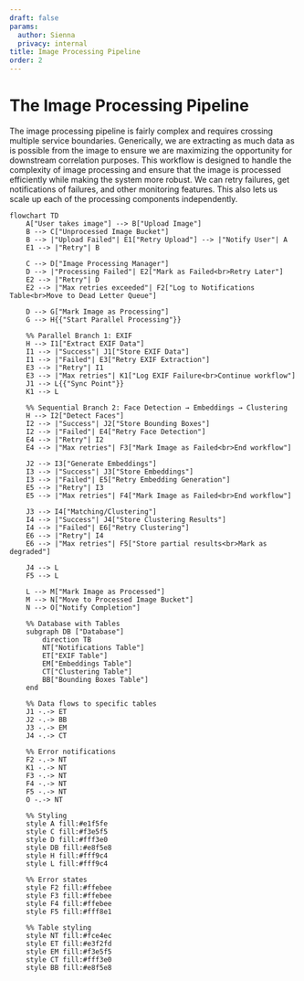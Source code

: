 ```yaml
---
draft: false
params:
  author: Sienna
  privacy: internal
title: Image Processing Pipeline
order: 2
---
```


# The Image Processing Pipeline

The image processing pipeline is fairly complex and requires crossing multiple service boundaries. Generically, we are extracting as much data as is possible from the image to ensure we are maximizing the opportunity for downstream correlation purposes. This workflow is designed to handle the complexity of image processing and ensure that the image is processed efficiently while making the system more robust. We can retry failures, get notifications of failures, and other monitoring features. This also lets us scale up each of the processing components independently.

```mermaid
flowchart TD
    A["User takes image"] --> B["Upload Image"]
    B --> C["Unprocessed Image Bucket"]
    B --> |"Upload Failed"| E1["Retry Upload"] --> |"Notify User"| A
    E1 --> |"Retry"| B
    
    C --> D["Image Processing Manager"]
    D --> |"Processing Failed"| E2["Mark as Failed<br>Retry Later"]
    E2 --> |"Retry"| D
    E2 --> |"Max retries exceeded"| F2["Log to Notifications Table<br>Move to Dead Letter Queue"]
    
    D --> G["Mark Image as Processing"]
    G --> H{{"Start Parallel Processing"}}
    
    %% Parallel Branch 1: EXIF
    H --> I1["Extract EXIF Data"]
    I1 --> |"Success"| J1["Store EXIF Data"]
    I1 --> |"Failed"| E3["Retry EXIF Extraction"]
    E3 --> |"Retry"| I1
    E3 --> |"Max retries"| K1["Log EXIF Failure<br>Continue workflow"]
    J1 --> L{{"Sync Point"}}
    K1 --> L
    
    %% Sequential Branch 2: Face Detection → Embeddings → Clustering
    H --> I2["Detect Faces"]
    I2 --> |"Success"| J2["Store Bounding Boxes"]
    I2 --> |"Failed"| E4["Retry Face Detection"]
    E4 --> |"Retry"| I2
    E4 --> |"Max retries"| F3["Mark Image as Failed<br>End workflow"]
    
    J2 --> I3["Generate Embeddings"]
    I3 --> |"Success"| J3["Store Embeddings"]
    I3 --> |"Failed"| E5["Retry Embedding Generation"]
    E5 --> |"Retry"| I3
    E5 --> |"Max retries"| F4["Mark Image as Failed<br>End workflow"]
    
    J3 --> I4["Matching/Clustering"]
    I4 --> |"Success"| J4["Store Clustering Results"]
    I4 --> |"Failed"| E6["Retry Clustering"]
    E6 --> |"Retry"| I4
    E6 --> |"Max retries"| F5["Store partial results<br>Mark as degraded"]
    
    J4 --> L
    F5 --> L
    
    L --> M["Mark Image as Processed"]
    M --> N["Move to Processed Image Bucket"]
    N --> O["Notify Completion"]
    
    %% Database with Tables
    subgraph DB ["Database"]
        direction TB
        NT["Notifications Table"]
        ET["EXIF Table"] 
        EM["Embeddings Table"]
        CT["Clustering Table"]
        BB["Bounding Boxes Table"]
    end
    
    %% Data flows to specific tables
    J1 -.-> ET
    J2 -.-> BB
    J3 -.-> EM
    J4 -.-> CT
    
    %% Error notifications
    F2 -.-> NT
    K1 -.-> NT
    F3 -.-> NT
    F4 -.-> NT
    F5 -.-> NT
    O -.-> NT
    
    %% Styling
    style A fill:#e1f5fe
    style C fill:#f3e5f5
    style D fill:#fff3e0
    style DB fill:#e8f5e8
    style H fill:#fff9c4
    style L fill:#fff9c4
    
    %% Error states
    style F2 fill:#ffebee
    style F3 fill:#ffebee
    style F4 fill:#ffebee
    style F5 fill:#fff8e1
    
    %% Table styling
    style NT fill:#fce4ec
    style ET fill:#e3f2fd
    style EM fill:#f3e5f5
    style CT fill:#fff3e0
    style BB fill:#e8f5e8
```
